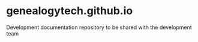 # genealogytech.github.io
Development documentation repository to be shared with the development team
